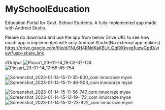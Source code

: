 # MySchoolEducation
Education Portal for Govt. School Students.
A fully implemented app made with Android Studio.

Please do download and use the app from below Drive URL to see how much app is implemented with only Android Studio(No external app makers)
https://drive.google.com/file/d/1NL6H4RNdKaKBUr_Qgl9Xkxog1uzwCptD/view?usp=share_link

#Output
![Picsart_23-01-14_18-02-07-124](https://user-images.githubusercontent.com/112856864/212471743-90e745c5-9bd1-4fa1-9f50-d5a746b17828.jpg)
![Picsart_23-01-14_17-56-45-754](https://user-images.githubusercontent.com/112856864/212471795-044b2989-7a35-46a4-b650-27dad901cda2.jpg)


![Screenshot_2023-01-14-15-11-35-600_com innocraze myse](https://user-images.githubusercontent.com/112856864/212471061-260bd43c-72d1-4cb3-a941-621d7d7b2924.jpg)![Screenshot_2023-01-14-15-11-46-903_com innocraze myse](https://user-images.githubusercontent.com/112856864/212471077-e892855d-a3a0-49b7-a616-66c5e035fd88.jpg)

![Screenshot_2023-01-14-15-11-56-747_com innocraze myse](https://user-images.githubusercontent.com/112856864/212471109-29201bef-1b96-4cbe-b73a-b6193adb86a8.jpg)
![Screenshot_2023-01-14-15-12-19-173_com innocraze myse](https://user-images.githubusercontent.com/112856864/212471121-bfc5e2e9-2623-4ae3-b6f0-58a6977e8c26.jpg)
![Screenshot_2023-01-14-15-12-23-922_com innocraze myse](https://user-images.githubusercontent.com/112856864/212471122-39b6dc28-d1b0-4b66-bdfd-af212318af7a.jpg)
